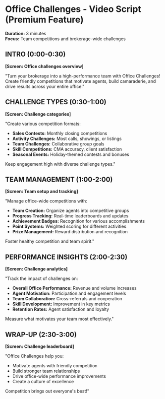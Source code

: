# Office Challenges - Video Script (Premium Feature)
**Duration:** 3 minutes  
**Focus:** Team competitions and brokerage-wide challenges

## INTRO (0:00-0:30)
**[Screen: Office challenges overview]**

"Turn your brokerage into a high-performance team with Office Challenges! Create friendly competitions that motivate agents, build camaraderie, and drive results across your entire office."

## CHALLENGE TYPES (0:30-1:00)
**[Screen: Challenge categories]**

"Create various competition formats:
- **Sales Contests:** Monthly closing competitions
- **Activity Challenges:** Most calls, showings, or listings
- **Team Challenges:** Collaborative group goals
- **Skill Competitions:** CMA accuracy, client satisfaction
- **Seasonal Events:** Holiday-themed contests and bonuses

Keep engagement high with diverse challenge types."

## TEAM MANAGEMENT (1:00-2:00)
**[Screen: Team setup and tracking]**

"Manage office-wide competitions with:
- **Team Creation:** Organize agents into competitive groups
- **Progress Tracking:** Real-time leaderboards and updates
- **Achievement Badges:** Recognition for various accomplishments
- **Point Systems:** Weighted scoring for different activities
- **Prize Management:** Reward distribution and recognition

Foster healthy competition and team spirit."

## PERFORMANCE INSIGHTS (2:00-2:30)
**[Screen: Challenge analytics]**

"Track the impact of challenges on:
- **Overall Office Performance:** Revenue and volume increases
- **Agent Motivation:** Participation and engagement levels
- **Team Collaboration:** Cross-referrals and cooperation
- **Skill Development:** Improvement in key metrics
- **Retention Rates:** Agent satisfaction and loyalty

Measure what motivates your team most effectively."

## WRAP-UP (2:30-3:00)
**[Screen: Challenge leaderboard]**

"Office Challenges help you:
- Motivate agents with friendly competition
- Build stronger team relationships
- Drive office-wide performance improvements
- Create a culture of excellence

Competition brings out everyone's best!"